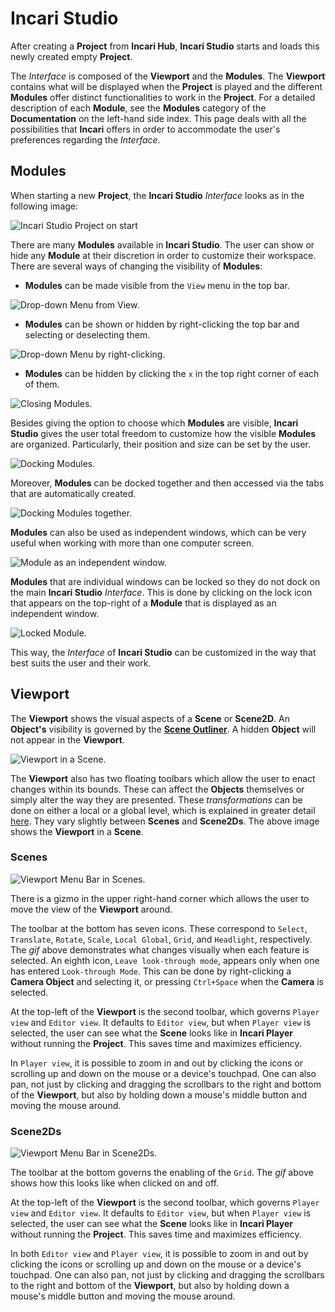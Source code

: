 # Incari Studio

After creating a **Project** from **Incari Hub**, **Incari Studio** starts and loads this newly created empty **Project**.

The *Interface* is composed of the **Viewport** and the **Modules**. The **Viewport** contains what will be displayed when the **Project** is played and the different **Modules** offer distinct functionalities to work in the **Project**. For a detailed description of each **Module**, see the **Modules** category of the **Documentation** on the left-hand side index. This page deals with all the possibilities that **Incari** offers in order to accommodate the user's preferences regarding the *Interface*.  

## Modules

When starting a new **Project**, the **Incari Studio** *Interface* looks as in the following image:

![Incari Studio Project on start](../../.gitbook/assets/creatingaproject20232.png)

There are many **Modules** available in **Incari Studio**. The user can show or hide any **Module** at their discretion in order to customize their workspace. There are several ways of changing the visibility of **Modules**:

* **Modules** can be made visible from the `View` menu in the top bar.

![Drop-down Menu from View.](../../.gitbook/assets/incaristudioimage220232.png)

* **Modules** can be shown or hidden by right-clicking the top bar and selecting or deselecting them.

![Drop-down Menu by right-clicking.](../../.gitbook/assets/incaristudioimage320241.png)

* **Modules** can be hidden by clicking the `x` in the top right corner of each of them.

![Closing Modules.](../../.gitbook/assets/incaristudioimage420241.gif)


Besides giving the option to choose which **Modules** are visible, **Incari Studio** gives the user total freedom to customize how the visible **Modules** are organized. Particularly, their position and size can be set by the user.

![Docking Modules.](../../.gitbook/assets/incaristudiodockingmodules20241.gif)

Moreover, **Modules** can be docked together and then accessed via the tabs that are automatically created.

![Docking Modules together.](../../.gitbook/assets/incaristudiodockingmodulestogether20241.gif)

**Modules** can also be used as independent windows, which can be very useful when working with more than one computer screen.

![Module as an independent window.](../../.gitbook/assets/incaristudioindependent20241.gif)

**Modules** that are individual windows can be locked so they do not dock on the main **Incari Studio** *Interface*. This is done by clicking on the lock icon that appears on the top-right of a **Module** that is displayed as an independent window.

![Locked Module.](../../.gitbook/assets/incaristudiolocked20241.gif)

This way, the *Interface* of **Incari Studio** can be customized in the way that best suits the user and their work.

## Viewport

The **Viewport** shows the visual aspects of a **Scene** or **Scene2D**. An **Object's** visibility is governed by the [**Scene Outliner**](../../modules/scene-outliner.md). A hidden **Object** will not appear in the **Viewport**.

![Viewport in a Scene.](../../.gitbook/assets/viewportimage120241.png)


The **Viewport** also has two floating toolbars which allow the user to enact changes within its bounds. These can affect the **Objects** themselves or simply alter the way they are presented. These *transformations* can be done on either a local or a global level, which is explained in greater detail [here](../../objects-and-types/attributes/common-attributes/transformation/README.md). They vary slightly between **Scenes** and **Scene2Ds**. The above image shows the **Viewport** in a **Scene**.


### Scenes

![Viewport Menu Bar in Scenes.](../../.gitbook/assets/scene3dfloatingtoolbarsexample.gif)

There is a gizmo in the upper right-hand corner which allows the user to move the view of the **Viewport** around.

The toolbar at the bottom has seven icons. These correspond to `Select`, `Translate`, `Rotate`, `Scale`, `Local Global`, `Grid`, and `Headlight`, respectively. The *gif* above demonstrates what changes visually when each feature is selected. An eighth icon, `Leave look-through mode`, appears only when one has entered `Look-through Mode`. This can be done by right-clicking a **Camera Object** and selecting it, or pressing `Ctrl+Space` when the **Camera** is selected. 

At the top-left of the **Viewport** is the second toolbar, which governs `Player view` and `Editor view`. It defaults to `Editor view`, but when `Player view` is selected, the user can see what the **Scene** looks like in **Incari Player** without running the **Project**. This saves time and maximizes efficiency. 

In `Player view`, it is possible to zoom in and out by clicking the icons or scrolling up and down on the mouse or a device's touchpad. One can also pan, not just by clicking and dragging the scrollbars to the right and bottom of the **Viewport**, but also by holding down a mouse's middle button and moving the mouse around.


### Scene2Ds

![Viewport Menu Bar in Scene2Ds.](../../.gitbook/assets/scene2dfloatingtoolbarsexample.gif)

The toolbar at the bottom governs the enabling of the `Grid`. The *gif* above shows how this looks like when clicked on and off. 

At the top-left of the **Viewport** is the second toolbar, which governs `Player view` and `Editor view`. It defaults to `Editor view`, but when `Player view` is selected, the user can see what the **Scene** looks like in **Incari Player** without running the **Project**. This saves time and maximizes efficiency. 

In both `Editor view` and `Player view`, it is possible to zoom in and out by clicking the icons or scrolling up and down on the mouse or a device's touchpad. One can also pan, not just by clicking and dragging the scrollbars to the right and bottom of the **Viewport**, but also by holding down a mouse's middle button and moving the mouse around.